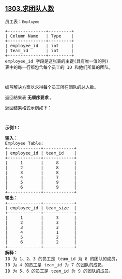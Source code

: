 ## [1303.求团队人数](https://leetcode.cn/problems/find-the-team-size/)
<p>员工表：<code>Employee</code></p>

<pre>
+---------------+---------+
| Column Name   | Type    |
+---------------+---------+
| employee_id   | int     |
| team_id       | int     |
+---------------+---------+
employee_id 字段是这张表的主键(具有唯一值的列)
表中的每一行都包含每个员工的 ID 和他们所属的团队。
</pre>

<p>&nbsp;</p>

<p>编写解决方案以求得每个员工所在团队的总人数。</p>

<p>返回结果表 <strong>无顺序要求&nbsp;</strong>。</p>

<p>返回结果格式示例如下：</p>

<p>&nbsp;</p>

<p><strong>示例 1：</strong></p>

<pre>
<strong>输入：</strong>
Employee Table:
+-------------+------------+
| employee_id | team_id    |
+-------------+------------+
|     1       |     8      |
|     2       |     8      |
|     3       |     8      |
|     4       |     7      |
|     5       |     9      |
|     6       |     9      |
+-------------+------------+
<strong>输出：</strong>
+-------------+------------+
| employee_id | team_size  |
+-------------+------------+
|     1       |     3      |
|     2       |     3      |
|     3       |     3      |
|     4       |     1      |
|     5       |     2      |
|     6       |     2      |
+-------------+------------+
<strong>解释：</strong>
ID 为 1、2、3 的员工是 team_id 为 8 的团队的成员，
ID 为 4 的员工是 team_id 为 7 的团队的成员，
ID 为 5、6 的员工是 team_id 为 9 的团队的成员。
</pre>
